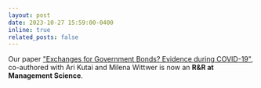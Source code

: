 ```yaml
---
layout: post
date: 2023-10-27 15:59:00-0400
inline: true
related_posts: false
---
```


Our paper ["Exchanges for Government Bonds? Evidence during COVID-19"](https://papers.ssrn.com/sol3/papers.cfm?abstract_id=3882548), co-authored with Ari Kutai and Milena Wittwer is now an **R&R at Management Science**. 

